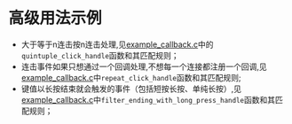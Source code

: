 # 高级用法示例

- 大于等于n连击按n连击处理,见[example_callback.c](./example_callback.c)中的``quintuple_click_handle``函数和其匹配规则；
- 连击事件如果只想通过一个回调处理,不想每一个连接都注册一个回调,见[example_callback.c](./example_callback.c)中``repeat_click_handle``函数和其匹配规则;
- 键值以长按结束就会触发的事件（包括短按长按、单纯长按）,见[example_callback.c](./example_callback.c)中``filter_ending_with_long_press_handle``函数和其匹配规则；

